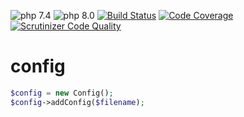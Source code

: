 ![php 7.4](https://github.com/Enjoyzz/config/workflows/php%207.4/badge.svg)
![php 8.0](https://github.com/Enjoyzz/config/workflows/php%208.0/badge.svg)
[![Build Status](https://scrutinizer-ci.com/g/Enjoyzz/config/badges/build.png?b=master)](https://scrutinizer-ci.com/g/Enjoyzz/config/build-status/master)
[![Code Coverage](https://scrutinizer-ci.com/g/Enjoyzz/config/badges/coverage.png?b=master)](https://scrutinizer-ci.com/g/Enjoyzz/config/?branch=master)
[![Scrutinizer Code Quality](https://scrutinizer-ci.com/g/Enjoyzz/config/badges/quality-score.png?b=master)](https://scrutinizer-ci.com/g/Enjoyzz/config/?branch=master)
# config
```php
$config = new Config();
$config->addConfig($filename);
```